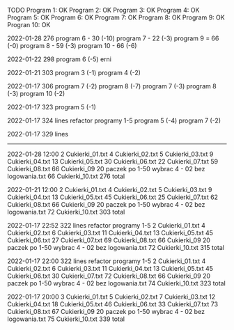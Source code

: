 TODO
Program 1: OK
Program 2: OK
Program 3: OK
Program 4: OK   
Program 5: OK
Program 6: OK 
Program 7: OK 
Program 8: OK
Program 9: OK
Progran 10: OK


2022-01-28 276 
           program  6 - 30 (-10) 
           program  7 - 22 (-3)
           program  9 = 66 (-0)
           program  8 - 59 (-3)
           program 10 - 66 (-6) 

2022-01-22 298
           program 6 (-5) erni

2022-01-21 303
           program 3 (-1)
           program 4 (-2)

2022-01-17 306
           program 7 (-2)
           program 8 (-7)
           program 7 (-3)
           program 8 (-3)
           program 10 (-2)

2022-01-17 323
           program 5 (-1)

2022-01-17 324 lines refactor programy 1-5
           program 5 (-4)
           program 7 (-2)

2022-01-17 329 lines



***************************************************
2022-01-28 12:00 
   2 Cukierki_01.txt
   4 Cukierki_02.txt
   5 Cukierki_03.txt
   9 Cukierki_04.txt
  13 Cukierki_05.txt
  30 Cukierki_06.txt
  22 Cukierki_07.txt
  59 Cukierki_08.txt
  66 Cukierki_09 20 paczek po 1-50 wybrac 4 - 02 bez logowania.txt
  66 Cukierki_10.txt
 276 total


2022-01-21 12:00 
   2 Cukierki_01.txt
   4 Cukierki_02.txt
   5 Cukierki_03.txt
   9 Cukierki_04.txt
  13 Cukierki_05.txt
  45 Cukierki_06.txt
  25 Cukierki_07.txt
  62 Cukierki_08.txt
  66 Cukierki_09 20 paczek po 1-50 wybrac 4 - 02 bez logowania.txt
  72 Cukierki_10.txt
303 total



2022-01-17 22:52 322 lines refactor programy 1-5
   2 Cukierki_01.txt
   4 Cukierki_02.txt
   6 Cukierki_03.txt
  11 Cukierki_04.txt
  13 Cukierki_05.txt
  45 Cukierki_06.txt
  27 Cukierki_07.txt
  69 Cukierki_08.txt
  66 Cukierki_09 20 paczek po 1-50 wybrac 4 - 02 bez logowania.txt
  72 Cukierki_10.txt
 315 total

2022-01-17 22:00 322 lines refactor programy 1-5
   2 Cukierki_01.txt
   4 Cukierki_02.txt
   6 Cukierki_03.txt
  11 Cukierki_04.txt
  13 Cukierki_05.txt
  45 Cukierki_06.txt
  30 Cukierki_07.txt
  72 Cukierki_08.txt
  66 Cukierki_09 20 paczek po 1-50 wybrac 4 - 02 bez logowania.txt
  74 Cukierki_10.txt
 323 total


2022-01-17 20:00
   3 Cukierki_01.txt
   5 Cukierki_02.txt
   7 Cukierki_03.txt
  12 Cukierki_04.txt
  18 Cukierki_05.txt
  46 Cukierki_06.txt
  33 Cukierki_07.txt
  73 Cukierki_08.txt
  67 Cukierki_09 20 paczek po 1-50 wybrac 4 - 02 bez logowania.txt
  75 Cukierki_10.txt 
 339 total
